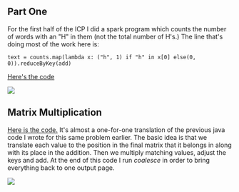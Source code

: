 ## Part One

For the first half of the ICP I did a spark program which counts the number of words with an "H" in them (not the total number of H's.) The line that's doing most of the work here is:

    text = counts.map(lambda x: ("h", 1) if "h" in x[0] else(0, 0)).reduceByKey(add)

[Here's the code](https://github.com/mwhol/CS-490/blob/master/ICP/ICP%208/icp1/run.py)

![](https://github.com/mwhol/CS-490/raw/master/ICP/ICP%208/8.1.png)

## Matrix Multiplication

[Here is the code.](https://github.com/mwhol/CS-490/blob/master/ICP/ICP%208/matrix/matrixmult.py) It's almost a one-for-one translation of the previous java code I wrote for this same problem earlier. The basic idea is that we translate each value to the position in the final matrix that it belongs in along with its place in the addition. Then we multiply matching values, adjust the keys and add. At the end of this code I run _coalesce_ in order to bring everything back to one output page.

![](https://github.com/mwhol/CS-490/raw/master/ICP/ICP%208/8.2.png)
